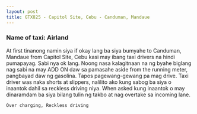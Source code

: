 ```yaml
---
layout: post
title: GTX825 - Capitol Site, Cebu - Canduman, Mandaue
---
```


### Name of taxi: Airland

At first tinanong namin siya if okay lang ba siya bumyahe to Canduman, Mandaue from Capitol Site, Cebu kasi may ibang taxi drivers na hindi pumapayag. Sabi nya ok lang. Noong nasa kalagitnaan na ng byahe biglang nag sabi na may ADD ON daw sa pamasahe aside from the running meter, pangbayad daw ng gasolina. Tapos pagewang-gewang pa mag drive. Taxi driver was naka shorts at slippers, nalilito ako kung sabog ba siya o inaantok dahil sa reckless driving niya. When asked kung inaantok o may dinaramdam ba siya bilang tulin ng takbo at nag overtake sa incoming lane.

```Over charging, Reckless driving```
